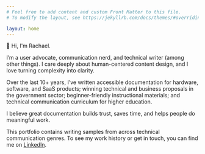 ```yaml
---
# Feel free to add content and custom Front Matter to this file.
# To modify the layout, see https://jekyllrb.com/docs/themes/#overriding-theme-defaults

layout: home
---
```


👋 Hi, I'm Rachael.

I’m a user advocate, communication nerd, and technical writer (among other things). I care deeply about human-centered content design, and I love turning complexity into clarity.

Over the last 10+ years, I’ve written accessible documentation for hardware, software, and SaaS products; winning technical and business proposals in the government sector; beginner-friendly instructional materials; and technical communication curriculum for higher education.

I believe great documentation builds trust, saves time, and helps people do meaningful work.

This portfolio contains writing samples from across technical communication genres. To see my work history or get in touch, you can find me on [LinkedIn](https://www.linkedin.com/in/rachaelrenk).
